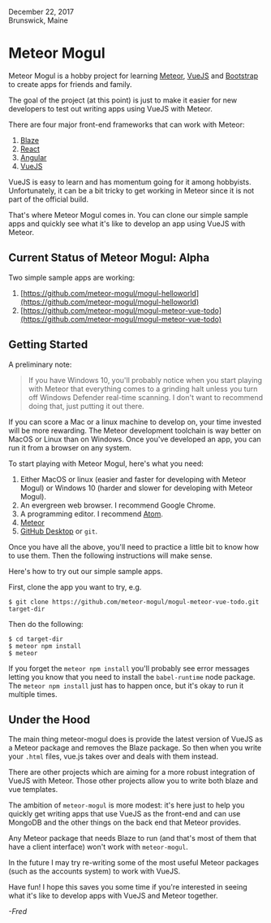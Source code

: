 December 22, 2017  
Brunswick, Maine

# Meteor Mogul

Meteor Mogul is a hobby project for learning [Meteor][meteor], [VueJS][vue] and [Bootstrap](https://getbootstrap.com/) to create apps for friends and family.

The goal of the project (at this point) is just to make it easier for new developers to test out writing apps using VueJS with Meteor.

There are four major front-end frameworks that can work with Meteor:

1. [Blaze](http://blazejs.org/)
2. [React](https://reactjs.org/)
3. [Angular](https://angular.io/)
4. [VueJS][vue]

VueJS is easy to learn and has momentum going for it among hobbyists.  Unfortunately, it can be a bit tricky to get working in Meteor since it is not part of the official build.

That's where Meteor Mogul comes in.  You can clone our simple sample apps and quickly see what it's like to develop an app using VueJS with Meteor.

## Current Status of Meteor Mogul: Alpha

Two simple sample apps are working:

1. [https://github.com/meteor-mogul/mogul-helloworld](https://github.com/meteor-mogul/mogul-helloworld)
2. [https://github.com/meteor-mogul/mogul-meteor-vue-todo](https://github.com/meteor-mogul/mogul-meteor-vue-todo)

## Getting Started

A preliminary note:  

> If you have Windows 10, you'll probably notice when you start playing
> with Meteor that everything comes to a grinding halt unless you turn off
> Windows Defender real-time scanning.  I don't want to recommend doing that,
> just putting it out there.

If you can score a Mac or a linux machine to develop on, your time invested will be more rewarding.  The Meteor development toolchain is way better on MacOS or Linux than on Windows. Once you've developed an app, you can run it from a browser on any system.

To start playing with Meteor Mogul, here's what you need:

1. Either MacOS or linux (easier and faster for developing with Meteor Mogul) or Windows 10 (harder and slower for developing with Meteor Mogul).
2. An evergreen web browser. I recommend Google Chrome.
3. A programming editor. I recommend [Atom](https://atom.io/).
4. [Meteor][meteor]
5. [GitHub Desktop](https://desktop.github.com/) or `git`.

Once you have all the above, you'll need to practice a little bit to know how to use them.  Then the following instructions will make sense.

Here's how to try out our simple sample apps.

First, clone the app you want to try, e.g.
```
$ git clone https://github.com/meteor-mogul/mogul-meteor-vue-todo.git target-dir
```

Then do the following:

```
$ cd target-dir
$ meteor npm install
$ meteor
```

If you forget the `meteor npm install` you'll probably see error messages letting you know that you need to install the `babel-runtime` node package.  The `meteor npm install` just has to happen once, but it's okay to run it multiple times.

## Under the Hood

The main thing meteor-mogul does is provide the latest version of VueJS as a Meteor package and removes the Blaze package.  So then when you write your `.html` files, vue.js takes over and deals with them instead.

There are other projects which are aiming for a more robust integration of VueJS with Meteor.  Those other projects allow you to write both blaze and vue templates.

The ambition of `meteor-mogul` is more modest: it's here just to help you quickly get writing apps that use VueJS as the front-end and can use MongoDB and the other things on the back end that Meteor provides.

Any Meteor package that needs Blaze to run (and that's most of them that have a client interface) won't work with `meteor-mogul`.

In the future I may try re-writing some of the most useful Meteor packages (such as the accounts system) to work with VueJS.

Have fun! I hope this saves you some time if you're interested in seeing what it's like to develop apps with VueJS and Meteor together.

*\-Fred*

[vue]: https://vuejs.org/
[meteor]: https://www.meteor.com/
